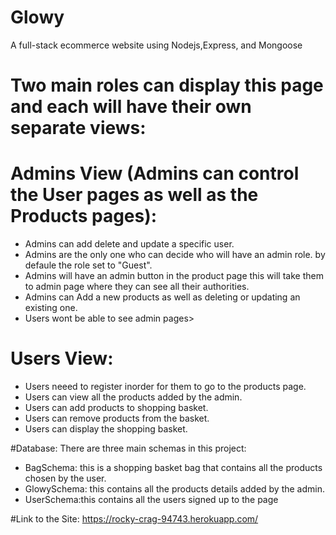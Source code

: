 # Glowy
A full-stack ecommerce website using Nodejs,Express, and Mongoose
# Two main roles can display this page and each will have their own separate views:
# Admins View (Admins can control the User pages as well as the Products pages):
- Admins can add delete and update a specific user.
- Admins are the only one who can decide who will have an admin role. by defaule the role set to "Guest".
- Admins will have an admin button in the product page this will take them to admin page where they can see all their authorities.
- Admins can Add a new products as well as deleting or updating an existing one. 
- Users wont be able to see admin pages>
# Users View:
- Users neeed to register inorder for them to go to the products page.  
- Users can view all the products added by the admin.
- Users can add products to shopping basket.
- Users can remove products from the basket.
- Users can display the shopping basket.

#Database:
There are three main schemas in this project:
- BagSchema: this is a shopping basket bag that contains all the products chosen by the user.
- GlowySchema: this contains all the products details added by the admin.
- UserSchema:this contains all the users signed up to the page

#Link to the Site:
https://rocky-crag-94743.herokuapp.com/




